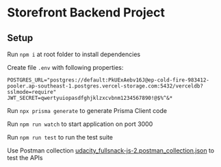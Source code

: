 # Storefront Backend Project

## Setup

Run ```npm i``` at root folder to install dependencies

Create file ```.env``` with following properties:

```properties
POSTGRES_URL="postgres://default:PkUExAebv16J@ep-cold-fire-983412-pooler.ap-southeast-1.postgres.vercel-storage.com:5432/verceldb?sslmode=require"
JWT_SECRET=qwertyuiopasdfghjklzxcvbnm1234567890!@$%^&*
```

Run ```npx prisma generate``` to generate Prisma Client code

Run ```npm run watch``` to start application on port 3000

Run ```npm run test``` to run the test suite

Use Postman collection [udacity_fullsnack-js-2.postman_collection.json](./udacity_fullsnack-js-2.postman_collection.json) to test the APIs
